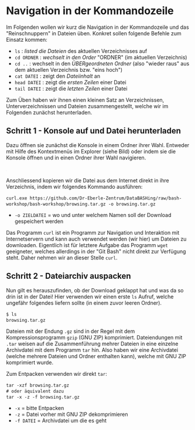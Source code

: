 # Navigation in der Kommandozeile

Im Folgenden wollen wir kurz die Navigation in der Kommandozeile und das "Reinschnuppern" in Dateien üben.
Konkret sollen folgende Befehle zum Einsatz kommen:

-   `ls` : *listed die Dateien* des aktuellen Verzeichnisses auf
-   `cd ORDNER` : *wechselt in den Order* "ORDNER" (im aktuellen Verzeichnis)
-   `cd ..` : wechselt in den *ÜBERgeordneten Ordner* (also "wieder raus" aus dem aktuellen Verzeichnis bzw. "eins hoch")
-   `cat DATEI` : zeigt den *Dateiinhalt* an
-   `head DATEI` : zeigt die *ersten Zeilen* einer Datei
-   `tail DATEI` : zeigt die *letzten Zeilen* einer Datei

Zum Üben haben wir ihnen einen kleinen Satz an Verzeichnissen, Unterverzeichnissen und Dateien zusammengestellt, welche wir im Folgenden zunächst herunterladen.

## Schritt 1 - Konsole auf und Datei herunterladen

Dazu öffnen sie zunächst die Konsole in einem Ordner ihrer Wahl.
Entweder mit Hilfe des Kontextmenüs im Explorer (siehe Bild) oder indem sie die Konsole öffnen und in einen Ordner ihrer Wahl navigieren.

[<img src="git-bash-via-context-menu.png" width="0.5"/>](git-bash-via-context-menu.png)


Anschliessend kopieren wir die Datei aus dem Internet direkt in ihre Verzeichnis, indem wir folgendes Kommando ausführen:

```{bash}
curl.exe https://github.com/Dr-Eberle-Zentrum/DataBASHing/raw/bash-workshop/bash-workshop/browsing.tar.gz -o browsing.tar.gz
```

-   `-o ZIELDATEI` = wo und unter welchem Namen soll der Download gespeichert werden

Das Programm `curl` ist ein Programm zur Navigation und Interaktion mit Internetservern und kann auch verwendet werden (wir hier) um Dateien zu downloaden.
Eigentlich ist für letztere Aufgabe das Programm `wget` geeigneter, welches allerdings in der "Git Bash" nicht direkt zur Verfügung steht.
Daher nehmen wir an dieser Stelle `curl`.

## Schritt 2 - Dateiarchiv auspacken

Nun gilt es herauszufinden, ob der Download geklappt hat und was da so drin ist in der Datei!
Hier verwenden wir einen erste `ls` Aufruf, welche ungefähr folgendes liefern sollte (in einem zuvor leeren Ordner).

```{bash}
$ ls
browsing.tar.gz

```

Dateien mit der Endung `.gz` sind in der Regel mit dem Kompressionsprogramm `gzip` (GNU ZIP) komprimiert.
Dateiendungen mit `.tar` weisen auf die Zusammenführung mehrer Dateien in eine einzelne Archivdatei mit dem Programm `tar` hin.
Also haben wir eine Archivdatei (welche mehrere Dateien und Ordner enthalten kann), welche mit GNU ZIP komprimiert wurde.

Zum Entpacken verwenden wir direkt `tar`:

```{bash}
tar -xzf browsing.tar.gz
# oder äquivalent dazu
tar -x -z -f browsing.tar.gz
```

-   `-x` = bitte Entpacken
-   `-z` = Datei vorher mit GNU ZIP dekomprimieren
-   `-f DATEI` = Archivdatei um die es geht
